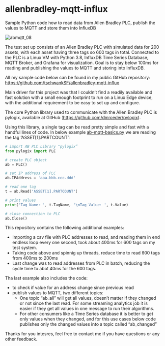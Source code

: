 # allenbradley-mqtt-influx
Sample Python code how to read data from Allen Bradley PLC, publish the values to MQTT and store them into InfluxDB

![abmqtt_08](https://user-images.githubusercontent.com/53979638/112776061-a1978080-900c-11eb-9d58-5e8f876dc9ca.png)

The test set up consists of an Allen Bradley PLC with simulated data for 200 assets, with each asset having three tags so 600 tags in total. Connected to the PLC is a Linux VM with Python 3.8, InfluxDB Time Series Database, MQTT Broker, and Grafana for visualization. Goal is to stay below 100ms for reading and publishing the values to MQTT and storing into InfluxDB.

All my sample code below can be found in my public GitHub repository:
https://github.com/tschwankSF/allenbradley-mqtt-influx 

Main driver for this project was that I couldn’t find a readily available and fast solution with a small enough footprint to run on a Linux Edge device, with the additional requirement to be easy to set up and configure.

The core Python library used to communicate with the Allen Bradley PLC is pylogix, available at GitHub (https://github.com/dmroeder/pylogix). 

Using this library, a single tag can be read pretty simple and fast with a handful lines of code. In below example [ab-mqtt-basics.py](ab-mqtt-basics.py) we are reading the tag ‘ASSET[1].PARTCOUNT’:

```python
# import AB PLC Library "pylogix”
from pylogix import PLC

# create PLC object
ab = PLC()

# set IP address of PLC
ab.IPAddress = 'aaa.bbb.ccc.ddd'

# read one tag
t = ab.Read('ASSET[1].PARTCOUNT')

# print values
print('Tag Name: ', t.TagName, '\nTag Value: ', t.Value)

# close connection to PLC
ab.Close()
```

This repository contains the following additional examples:

* Importing a csv file with PLC addresses to read, and reading them in end endless loop every one second, took about 400ms for 600 tags on my test system.
* Taking code above and spinnig up threads, reduce time to read 600 tags from 400ms to 200ms
* Last change was to read addresses from PLC in batch, reducing the cycle time to abot 40ms for the 600 tags.

Tha last example also includes the code:

* to check if value for an address change since previous read
* publish values to MQTT, two different topics:
  * One topic “ab_all” will get all values, doesn’t matter if they changed or not since the last read. For some streaming analytics job it is easier if they get all values in one message to run their algorithms.
  * For other consumers like a Time Series database it is better to get only values when they changed, and for this use cases below code publishes only the changed values into a topic called “ab_changed”

Thanks for you intesres, feel free to contact me if you have questions or any other feedback.
